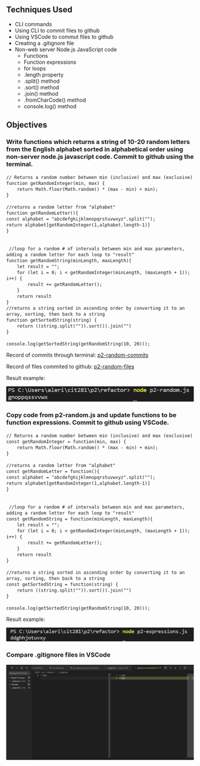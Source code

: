 ## Techniques Used 

- CLI commands
- Using CLI to commit files to github
- Using VSCode to commut files to github 
- Creating a .gitignore file
- Non-web server Node.js JavaScript code
    - Functions
    - Function expressions
    - for loops
    - .length property
    - .split() method 
    - .sort() method
    - .join() method
    - .fromCharCode() method
    - console.log() method

## Objectives


### Write functions which returns a string of 10-20 random letters from the English alphabet sorted in alphabetical order using non-server node.js javascript code. Commit to github using the terminal.

```
// Returns a random number between min (inclusive) and max (exclusive)
function getRandomInteger(min, max) {
    return Math.floor(Math.random() * (max - min) + min);
}

//returns a random letter from "alphabet"
function getRandomLetter(){
const alphabet = "abcdefghijklmnopqrstuvwxyz".split("");
return alphabet[getRandomInteger(1,alphabet.length-1)]
}


 //loop for a random # of intervals between min and max parameters, adding a random letter for each loop to "result"
function getRandomString(minLength, maxLength){
    let result = "";
    for (let i = 0; i < getRandomInteger(minLength, (maxLength + 1)); i++) {
        result += getRandomLetter();
    }
    return result
}
//returns a string sorted in ascending order by converting it to an array, sorting, then back to a string
function getSortedString(string) {
    return ((string.split("")).sort()).join("")
}

console.log(getSortedString(getRandomString(10, 20)));
```

Record of commits through terminal:
[p2-random-commits](https://lizz02.github.io/cit281-p2/refactor/p2-random-commits.txt)

Record of files commited to github:
[p2-random-files](https://lizz02.github.io/cit281-p2/refactor/p2-random-files.txt)

Result example:

![p2-random.js result](p2-random.png)

### Copy code from p2-random.js and update functions to be function expressions. Commit to github using VSCode.
```
// Returns a random number between min (inclusive) and max (exclusive)
const getRandomInteger = function(min, max) {
    return Math.floor(Math.random() * (max - min) + min);
}

//returns a random letter from "alphabet"
const getRandomLetter = function(){
const alphabet = "abcdefghijklmnopqrstuvwxyz".split("");
return alphabet[getRandomInteger(1,alphabet.length-1)]
}


 //loop for a random # of intervals between min and max parameters, adding a random letter for each loop to "result"
const getRandomString = function(minLength, maxLength){
    let result = "";
    for (let i = 0; i < getRandomInteger(minLength, (maxLength + 1)); i++) {
        result += getRandomLetter();
    }
    return result
}

//returns a string sorted in ascending order by converting it to an array, sorting, then back to a string
const getSortedString = function(string) {
    return ((string.split("")).sort()).join("")
}

console.log(getSortedString(getRandomString(10, 20)));
```

Result example:

![p2-expressions.js result](p2-expressions.png)

### Compare .gitignore files in VSCode

![p2-vscode-diff](refactor/p2-vscode-diff.png)

